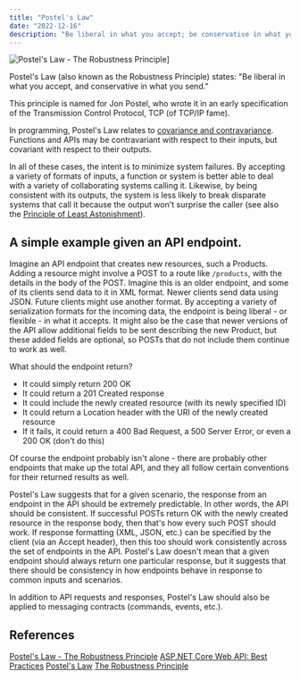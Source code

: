 ```yaml
---
title: "Postel's Law"
date: "2022-12-16"
description: "Be liberal in what you accept; be conservative in what you send."
---
```


![Postel's Law - The Robustness Principle](/img/postels-law.png)]

Postel's Law (also known as the Robustness Principle) states: "Be liberal in what you accept, and conservative in what you send."

This principle is named for Jon Postel, who wrote it in an early specification of the Transmission Control Protocol, TCP (of TCP/IP fame).

In programming, Postel's Law relates to [covariance and contravariance](https://en.wikipedia.org/wiki/Covariance_and_contravariance_(computer_science)). Functions and APIs may be contravariant with respect to their inputs, but covariant with respect to their outputs.

In all of these cases, the intent is to minimize system failures. By accepting a variety of formats of inputs, a function or system is better able to deal with a variety of collaborating systems calling it. Likewise, by being consistent with its outputs, the system is less likely to break disparate systems that call it because the output won't surprise the caller (see also the [Principle of Least Astonishment](https://en.wikipedia.org/wiki/Principle_of_least_astonishment)).

## A simple example given an API endpoint.

Imagine an API endpoint that creates new resources, such a Products. Adding a resource might involve a POST to a route like `/products`, with the details in the body of the POST. Imagine this is an older endpoint, and some of its clients send data to it in XML format. Newer clients send data using JSON. Future clients might use another format. By accepting a variety of serialization formats for the incoming data, the endpoint is being liberal - or flexible - in what it accepts. It might also be the case that newer versions of the API allow additional fields to be sent describing the new Product, but these added fields are optional, so POSTs that do not include them continue to work as well.

What should the endpoint return?

- It could simply return 200 OK
- It could return a 201 Created response
- It could include the newly created resource (with its newly specified ID)
- It could return a Location header with the URI of the newly created resource
- If it fails, it could return a 400 Bad Request, a 500 Server Error, or even a 200 OK (don't do this)

Of course the endpoint probably isn't alone - there are probably other endpoints that make up the total API, and they all follow certain conventions for their returned results as well.

Postel's Law suggests that for a given scenario, the response from an endpoint in the API should be extremely predictable. In other words, the API should be consistent. If successful POSTs return OK with the newly created resource in the response body, then that's how every such POST should work. If response formatting (XML, JSON, etc.) can be specified by the client (via an Accept header), then this too should work consistently across the set of endpoints in the API. Postel's Law doesn't mean that a given endpoint should always return one particular response, but it suggests that there should be consistency in how endpoints behave in response to common inputs and scenarios.

In addition to API requests and responses, Postel's Law should also be applied to messaging contracts (commands, events, etc.).

## References

[Postel's Law - The Robustness Principle](https://ardalis.com/postels-law-robustness-principle/)
[ASP.NET Core Web API: Best Practices](https://www.pluralsight.com/courses/aspdotnet-core-6-web-api-best-practices)
[Postel's Law](https://lawsofux.com/postels-law/)
[The Robustness Principle](https://en.wikipedia.org/wiki/Robustness_principle)
